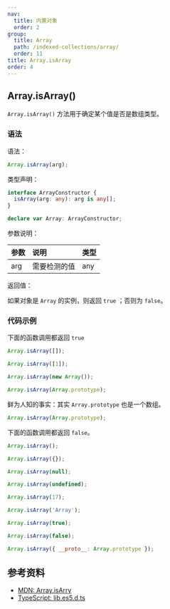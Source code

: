 ```yaml
---
nav:
  title: 内置对象
  order: 2
group:
  title: Array
  path: /indexed-collections/array/
  order: 11
title: Array.isArray
order: 4
---
```


## Array.isArray()

`Array.isArray()` 方法用于确定某个值是否是数组类型。

### 语法

语法：

```js
Array.isArray(arg);
```

类型声明：

```ts
interface ArrayConstructor {
  isArray(arg: any): arg is any[];
}

declare var Array: ArrayConstructor;
```

参数说明：

| 参数 | 说明         | 类型 |
| :--- | :----------- | :--- |
| arg  | 需要检测的值 | any  |

返回值：

如果对象是 `Array` 的实例，则返回 `true` ；否则为 `false`。

### 代码示例

下面的函数调用都返回 `true`

```js
Array.isArray([]);

Array.isArray([1]);

Array.isArray(new Array());

Array.isArray(Array.prototype);
```

鲜为人知的事实：其实 `Array.prototype` 也是一个数组。

```js
Array.isArray(Array.prototype);
```

下面的函数调用都返回 `false`。

```js
Array.isArray();

Array.isArray({});

Array.isArray(null);

Array.isArray(undefined);

Array.isArray(17);

Array.isArray('Array');

Array.isArray(true);

Array.isArray(false);

Array.isArray({ __proto__: Array.prototype });
```

## 参考资料

- [MDN: Array.isArry](https://developer.mozilla.org/zh-CN/docs/Web/JavaScript/Reference/Global_Objects/Array/isArray)
- [TypeScript: lib.es5.d.ts](https://github.com/microsoft/TypeScript/blob/main/lib/lib.es5.d.ts)
